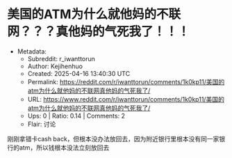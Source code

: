 # 美国的ATM为什么就他妈的不联网？？？真他妈的气死我了！！！

- Metadata:
  - Subreddit: r_iwanttorun
  - Author: Kejihenhuo
  - Created: 2025-04-16 13:40:30 UTC
  - Permalink: https://reddit.com/r/iwanttorun/comments/1k0kp11/美国的atm为什么就他妈的不联网真他妈的气死我了/
  - URL: https://www.reddit.com/r/iwanttorun/comments/1k0kp11/美国的atm为什么就他妈的不联网真他妈的气死我了/
  - Ups: 0 | Ratio: 0.14 | Comments: 2
  - Flair: 讨论


刚刚拿错卡cash
back，但根本没办法放回去，因为附近银行里根本没有同一家银行的atm，所以钱根本没法立刻放回去

